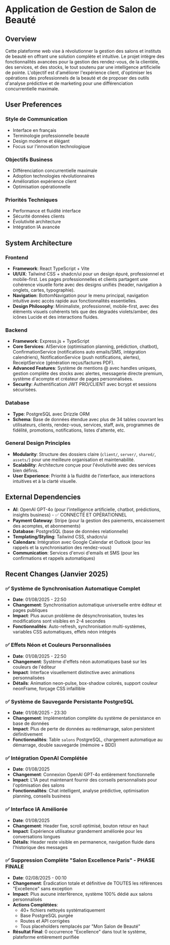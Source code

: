 # Application de Gestion de Salon de Beauté

## Overview

Cette plateforme web vise à révolutionner la gestion des salons et instituts de beauté en offrant une solution complète et intuitive. Le projet intègre des fonctionnalités avancées pour la gestion des rendez-vous, de la clientèle, des services, et des stocks, le tout soutenu par une intelligence artificielle de pointe. L'objectif est d'améliorer l'expérience client, d'optimiser les opérations des professionnels de la beauté et de proposer des outils d'analyse prédictive et de marketing pour une différenciation concurrentielle maximale.

## User Preferences

### Style de Communication
- Interface en français
- Terminologie professionnelle beauté
- Design moderne et élégant
- Focus sur l'innovation technologique

### Objectifs Business
- Différenciation concurrentielle maximale
- Adoption technologies révolutionnaires
- Amélioration expérience client
- Optimisation opérationnelle

### Priorités Techniques
- Performance et fluidité interface
- Sécurité données clients
- Évolutivité architecture
- Intégration IA avancée

## System Architecture

### Frontend
- **Framework**: React TypeScript + Vite
- **UI/UX**: Tailwind CSS + shadcn/ui pour un design épuré, professionnel et mobile-first. Les pages professionnelles et clients partagent une cohérence visuelle forte avec des designs unifiés (header, navigation à onglets, cartes, typographie).
- **Navigation**: BottomNavigation pour le menu principal, navigation intuitive avec accès rapide aux fonctionnalités essentielles.
- **Design Philosophy**: Minimaliste, professionnel, mobile-first, avec des éléments visuels cohérents tels que des dégradés violets/amber, des icônes Lucide et des interactions fluides.

### Backend
- **Framework**: Express.js + TypeScript
- **Core Services**: AIService (optimisation planning, prédiction, chatbot), ConfirmationService (notifications auto emails/SMS, intégration calendriers), NotificationService (push notifications, alertes), ReceiptService (génération reçus/factures PDF).
- **Advanced Features**: Système de mentions @ avec handles uniques, gestion complète des stocks avec alertes, messagerie directe premium, système d'acompte et créateur de pages personnalisées.
- **Security**: Authentification JWT PRO/CLIENT avec bcrypt et sessions sécurisées.

### Database
- **Type**: PostgreSQL avec Drizzle ORM
- **Schema**: Base de données étendue avec plus de 34 tables couvrant les utilisateurs, clients, rendez-vous, services, staff, avis, programmes de fidélité, promotions, notifications, listes d'attente, etc.

### General Design Principles
- **Modularity**: Structure des dossiers claire (`client/`, `server/`, `shared/`, `assets/`) pour une meilleure organisation et maintenabilité.
- **Scalability**: Architecture conçue pour l'évolutivité avec des services bien définis.
- **User Experience**: Priorité à la fluidité de l'interface, aux interactions intuitives et à la clarté visuelle.

## External Dependencies

- **AI**: OpenAI GPT-4o (pour l'intelligence artificielle, chatbot, prédictions, insights business) - ✅ CONNECTÉ ET OPÉRATIONNEL
- **Payment Gateway**: Stripe (pour la gestion des paiements, encaissement des acomptes, et abonnements)
- **Database**: PostgreSQL (base de données relationnelle)
- **Templating/Styling**: Tailwind CSS, shadcn/ui
- **Calendars**: Intégration avec Google Calendar et Outlook (pour les rappels et la synchronisation des rendez-vous)
- **Communication**: Services d'envoi d'emails et SMS (pour les confirmations et rappels automatiques)

## Recent Changes (Janvier 2025)

### ✅ Système de Synchronisation Automatique Complet
- **Date**: 01/08/2025 - 22:50
- **Changement**: Synchronisation automatique universelle entre éditeur et pages publiques
- **Impact**: Plus aucun problème de désynchronisation, toutes les modifications sont visibles en 2-4 secondes
- **Fonctionnalités**: Auto-refresh, synchronisation multi-systèmes, variables CSS automatiques, effets néon intégrés

### ✅ Effets Néon et Couleurs Personnalisées
- **Date**: 01/08/2025 - 22:50
- **Changement**: Système d'effets néon automatiques basé sur les couleurs de l'éditeur
- **Impact**: Interface visuellement distinctive avec animations personnalisées
- **Détails**: Animation neon-pulse, box-shadow colorés, support couleur neonFrame, forçage CSS infaillible

### ✅ Système de Sauvegarde Persistante PostgreSQL
- **Date**: 01/08/2025 - 23:30
- **Changement**: Implémentation complète du système de persistance en base de données
- **Impact**: Plus de perte de données au redémarrage, salon persistent définitivement
- **Fonctionnalités**: Table `salons` PostgreSQL, chargement automatique au démarrage, double sauvegarde (mémoire + BDD)

### ✅ Intégration OpenAI Complétée
- **Date**: 01/08/2025
- **Changement**: Connexion OpenAI GPT-4o entièrement fonctionnelle
- **Impact**: L'IA peut maintenant fournir des conseils personnalisés pour l'optimisation des salons
- **Fonctionnalités**: Chat intelligent, analyse prédictive, optimisation planning, conseils business

### ✅ Interface IA Améliorée
- **Date**: 01/08/2025
- **Changement**: Header fixe, scroll optimisé, bouton retour en haut
- **Impact**: Expérience utilisateur grandement améliorée pour les conversations longues
- **Détails**: Header reste visible en permanence, navigation fluide dans l'historique des messages

### ✅ Suppression Complète "Salon Excellence Paris" - PHASE FINALE
- **Date**: 02/08/2025 - 00:10  
- **Changement**: Éradication totale et définitive de TOUTES les références "Excellence" sans exception
- **Impact**: Plus aucune interférence, système 100% dédié aux salons personnalisés
- **Actions Complétées**: 
  * 40+ fichiers nettoyés systématiquement
  * Base PostgreSQL purgée
  * Routes et API corrigées
  * Tous placeholders remplacés par "Mon Salon de Beauté"
- **Résultat Final**: 0 occurrence "Excellence" dans tout le système, plateforme entièrement purifiée